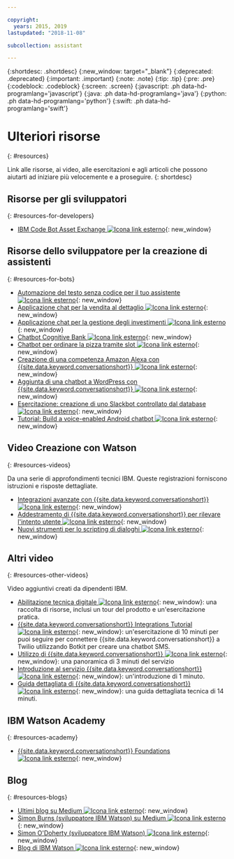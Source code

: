 ```yaml
---

copyright:
  years: 2015, 2019
lastupdated: "2018-11-08"

subcollection: assistant

---
```


{:shortdesc: .shortdesc}
{:new_window: target="_blank"}
{:deprecated: .deprecated}
{:important: .important}
{:note: .note}
{:tip: .tip}
{:pre: .pre}
{:codeblock: .codeblock}
{:screen: .screen}
{:javascript: .ph data-hd-programlang='javascript'}
{:java: .ph data-hd-programlang='java'}
{:python: .ph data-hd-programlang='python'}
{:swift: .ph data-hd-programlang='swift'}

# Ulteriori risorse
{: #resources}

Link alle risorse, ai video, alle esercitazioni e agli articoli che possono aiutarti ad iniziare più velocemente e a proseguire.
{: shortdesc}

## Risorse per gli sviluppatori
{: #resources-for-developers}

- [IBM Code Bot Asset Exchange ![Icona link esterno](../../icons/launch-glyph.svg "Icona link esterno")](https://developer.ibm.com/code/exchanges/bots/){: new_window}

## Risorse dello sviluppatore per la creazione di assistenti 
{: #resources-for-bots}

- [Automazione del testo senza codice per il tuo assistente ![Icona link esterno](../../icons/launch-glyph.svg "Icona link esterno")](https://chatbotsmagazine.com/10-minutes-codeless-test-automation-for-ibm-watson-chatbots-d71eac9626d7){: new_window}
- [Applicazione chat per la vendita al dettaglio ![Icona link esterno](../../icons/launch-glyph.svg "Icona link esterno")](https://developer.ibm.com/code/journey/create-cognitive-retail-chatbot/){: new_window}
- [Applicazione chat per la gestione degli investimenti ![Icona link esterno](../../icons/launch-glyph.svg "Icona link esterno")](https://developer.ibm.com/code/journey/create-an-investment-management-chatbot/){: new_window}
- [Chatbot Cognitive Bank ![Icona link esterno](../../icons/launch-glyph.svg "Icona link esterno")](https://developer.ibm.com/code/journey/create-cognitive-banking-chatbot/){: new_window}
- [Chatbot per ordinare la pizza tramite slot ![Icona link esterno](../../icons/launch-glyph.svg "Icona link esterno")](https://developer.ibm.com/code/journey/assemble-a-pizza-ordering-chatbot-dialog/){: new_window}
- [Creazione di una competenza Amazon Alexa con {{site.data.keyword.conversationshort}} ![Icona link esterno](../../icons/launch-glyph.svg "Icona link esterno")](https://github.com/IBM/alexa-skill-watson-conversation){: new_window}
- [Aggiunta di una chatbot a WordPress con {{site.data.keyword.conversationshort}} ![Icona link esterno](../../icons/launch-glyph.svg "Icona link esterno")](https://wordpress.org/plugins/conversation-watson/){: new_window}
- [Esercitazione: creazione di uno Slackbot controllato dal database ![Icona link esterno](../../icons/launch-glyph.svg "Icona link esterno")](https://cloud.ibm.com/docs/tutorials/slack-chatbot-database-watson.html){: new_window}
- [Tutorial: Build a voice-enabled Android chatbot ![Icona link esterno](../../icons/launch-glyph.svg "Icona link esterno")](https://cloud.ibm.com/docs/tutorials/android-watson-chatbot.html){: new_window}

## Video Creazione con Watson
{: #resources-videos}

Da una serie di approfondimenti tecnici IBM. Queste registrazioni forniscono istruzioni e risposte dettagliate.

- [Integrazioni avanzate con {{site.data.keyword.conversationshort}} ![Icona link esterno](../../icons/launch-glyph.svg "Icona link esterno")](https://youtu.be/0rnt54ONtQw){: new_window}
- [Addestramento di {{site.data.keyword.conversationshort}} per rilevare l'intento utente ![Icona link esterno](../../icons/launch-glyph.svg "Icona link esterno")](https://youtu.be/uYw4Tv1Y5tc){: new_window}
- [Nuovi strumenti per lo scripting di dialoghi ![Icona link esterno](../../icons/launch-glyph.svg "Icona link esterno")](https://youtu.be/QuR54--vD5o){: new_window}

## Altri video
{: #resources-other-videos}

Video aggiuntivi creati da dipendenti IBM.

- [Abilitazione tecnica digitale ![Icona link esterno](../../icons/launch-glyph.svg "Icona link esterno")](https://ibm-dte.mybluemix.net/ibm-watson-assistant){: new_window}: una raccolta di risorse, inclusi un tour del prodotto e un'esercitazione pratica.
- [{{site.data.keyword.conversationshort}} Integrations Tutorial  ![Icona link esterno](../../icons/launch-glyph.svg "Icona link esterno")](https://www.youtube.com/watch?v=O3silvVBaC8&t=3s){: new_window}: un'esercitazione di 10 minuti per puoi seguire per connettere {{site.data.keyword.conversationshort}} a Twilio utilizzando Botkit per creare una chatbot SMS.
- [Utilizzo di {{site.data.keyword.conversationshort}} ![Icona link esterno](../../icons/launch-glyph.svg "Icona link esterno")](https://youtu.be/tUkLIUOm550){: new_window}: una panoramica di 3 minuti del servizio
- [Introduzione al servizio {{site.data.keyword.conversationshort}} ![Icona link esterno](../../icons/launch-glyph.svg "Icona link esterno")](https://youtu.be/A96nLYSMltA){: new_window}: un'introduzione di 1 minuto.
- [Guida dettagliata di {{site.data.keyword.conversationshort}} ![Icona link esterno](../../icons/launch-glyph.svg "Icona link esterno")](https://youtu.be/ELwWhJGE2P8){: new_window}: una guida dettagliata tecnica di 14 minuti.

## IBM Watson Academy
{: #resources-academy}

- [{{site.data.keyword.conversationshort}} Foundations ![Icona link esterno](../../icons/launch-glyph.svg "Icona link esterno")](https://www.watson-academy.info/course/view.php?id=273){: new_window}

## Blog 
{: #resources-blogs}

- [Ultimi blog su Medium ![Icona link esterno](../../icons/launch-glyph.svg "Icona link esterno")](https://medium.com/tag/watson-assistant/latest){: new_window}
- [Simon Burns (sviluppatore IBM Watson) su Medium ![Icona link esterno](../../icons/launch-glyph.svg "Icona link esterno")](https://medium.com/@snrubnomis/conversational-directory-5a5531749295){: new_window}
- [Simon O'Doherty (sviluppatore IBM Watson) ![Icona link esterno](../../icons/launch-glyph.svg "Icona link esterno")](https://sodoherty.ai/){: new_window}
- [Blog di IBM Watson ![Icona link esterno](../../icons/launch-glyph.svg "Icona link esterno")](https://www.ibm.com/blogs/watson/){: new_window}
